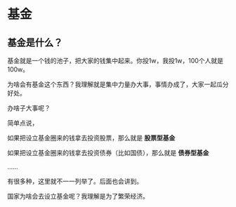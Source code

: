 # 基金

## 基金是什么？

基金就是一个钱的池子，把大家的钱集中起来。你投1w，我投1w，100个人就是100w。

为啥会有基金这个东西？我理解就是集中力量办大事，事情办成了，大家一起瓜分好处。

办啥子大事呢？

简单点说，

如果把设立基金圈来的钱拿去投资股票，那么就是 **股票型基金**

如果把设立基金圈来的钱拿去投资债券（比如国债），那么就是 **债券型基金**

……

有很多种，这里就不一一列举了。后面也会讲到。

国家为啥会去设立基金呢？我理解是为了繁荣经济。



